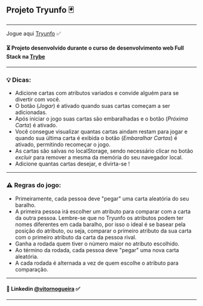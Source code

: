 ## Projeto Tryunfo 🃏
---
Jogue aqui [Tryunfo](link-deploy) ✅

#### ⏳ Projeto desenvolvido durante o curso de desenvolvimento web Full Stack na [Trybe](https://www.betrybe.com/)

---
### 💡 Dicas:
- Adicione cartas com atributos variados e convide alguém para se divertir com você.
- O botão (_Jogar_) é ativado quando suas cartas começam a ser adicionadas.
- Após iniciar o jogo suas cartas são embaralhadas e o botão (_Próxima Carta_) é ativado.
- Você consegue visualizar quantas cartas aindam restam para jogar e quando sua última carta é exibida o botão (_Embaralhar Cartas_) é ativado, permitindo recomeçar o jogo.
- As cartas são salvas no localStorage, sendo necessário clicar no botão _excluir_ para remover a mesma da memória do seu navegador local.
- Adicione quantas cartas desejar, e divirta-se ! 
---
### ⚠️ Regras do jogo:

- Primeiramente, cada pessoa deve "pegar" uma carta aleatória do seu baralho.
- A primeira pessoa irá escolher um atributo para comparar com a carta da outra pessoa. Lembre-se que no Tryunfo os atributos podem ter nomes diferentes em cada baralho, por isso o ideal é se basear pela posição do atributo, ou seja, comparar o primeiro atributo da sua carta com o primeiro atributo da carta da pessoa rival.
- Ganha a rodada quem tiver o número maior no atributo escolhido.
- Ao término da rodada, cada pessoa deve "pegar" uma nova carta aleatória.
- A cada rodada é alternada a vez de quem escolhe o atributo para comparação.

---
#### 🔗 Linkedin [@vitornogueira](https://www.linkedin.com/in/vitor-noqueira-913a9284/) ✅
---